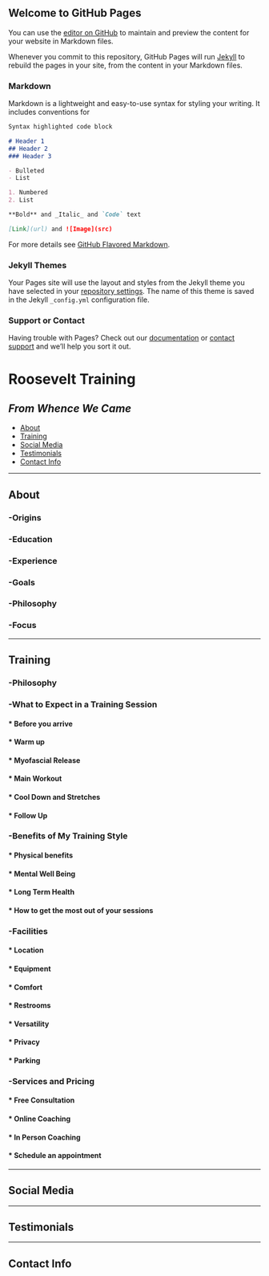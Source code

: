 ## Welcome to GitHub Pages

You can use the [editor on GitHub](https://github.com/RooseveltTraining/RooseveltTraining.github.io/edit/master/index.md) to maintain and preview the content for your website in Markdown files.

Whenever you commit to this repository, GitHub Pages will run [Jekyll](https://jekyllrb.com/) to rebuild the pages in your site, from the content in your Markdown files.

### Markdown

Markdown is a lightweight and easy-to-use syntax for styling your writing. It includes conventions for

```markdown
Syntax highlighted code block

# Header 1
## Header 2
### Header 3

- Bulleted
- List

1. Numbered
2. List

**Bold** and _Italic_ and `Code` text

[Link](url) and ![Image](src)
```

For more details see [GitHub Flavored Markdown](https://guides.github.com/features/mastering-markdown/).

### Jekyll Themes

Your Pages site will use the layout and styles from the Jekyll theme you have selected in your [repository settings](https://github.com/RooseveltTraining/RooseveltTraining.github.io/settings). The name of this theme is saved in the Jekyll `_config.yml` configuration file.

### Support or Contact

Having trouble with Pages? Check out our [documentation](https://help.github.com/categories/github-pages-basics/) or [contact support](https://github.com/contact) and we’ll help you sort it out.

# __Roosevelt Training__

## _From Whence We Came_

<ul id="ProjectSubmenu">
    <li><a href="/projects/markdown/Roosevelt Training/" title="About">About</a></li>
    <li><a href="/projects/markdown/Roosevelt Training/" title="Training">Training</a></li>
    <li><a href="/projects/markdown/Roosevelt Training/" title="Social Media">Social Media</a></li>
    <li><a href="/projects/markdown/Roosevelt Training/" title="Testimonials">Testimonials</a></li>
    <li><a href="/projects/markdown/Roosevelt Training/" title="Contact Info">Contact Info</a></li>
</ul>

***

## __About__
  
### -Origins

### -Education

### -Experience

### -Goals

### -Philosophy

### -Focus

***

## __Training__

### -Philosophy

### -What to Expect in a Training Session

#### * Before you arrive

#### * Warm up

#### * Myofascial Release

#### * Main Workout

#### * Cool Down and Stretches

#### * Follow Up

### -Benefits of My Training Style

#### * Physical benefits

#### * Mental Well Being

#### * Long Term Health
   
#### * How to get the most out of your sessions

### -Facilities

#### * Location

#### * Equipment

#### * Comfort

#### * Restrooms

#### * Versatility

#### * Privacy

#### * Parking

### -Services and Pricing

#### * Free Consultation

#### * Online Coaching

#### * In Person Coaching

#### * Schedule an appointment

***

## __Social Media__

***

## __Testimonials__

***

## __Contact Info__

